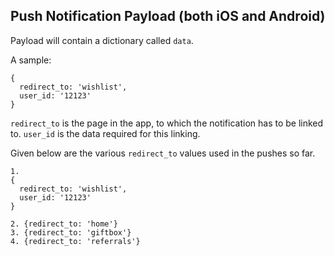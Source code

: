 Push Notification Payload (both iOS and Android)
------------------------------------------------

Payload will contain a dictionary called `data`. 

A sample:
```
{
  redirect_to: 'wishlist',
  user_id: '12123'
}
```

`redirect_to` is the page in the app, to which the notification has to be linked to. `user_id` is the data required for this linking. 

Given below are the various `redirect_to` values used in the pushes so far. 

```
1. 
{
  redirect_to: 'wishlist',
  user_id: '12123'
}

2. {redirect_to: 'home'}
3. {redirect_to: 'giftbox'}
4. {redirect_to: 'referrals'}
```
